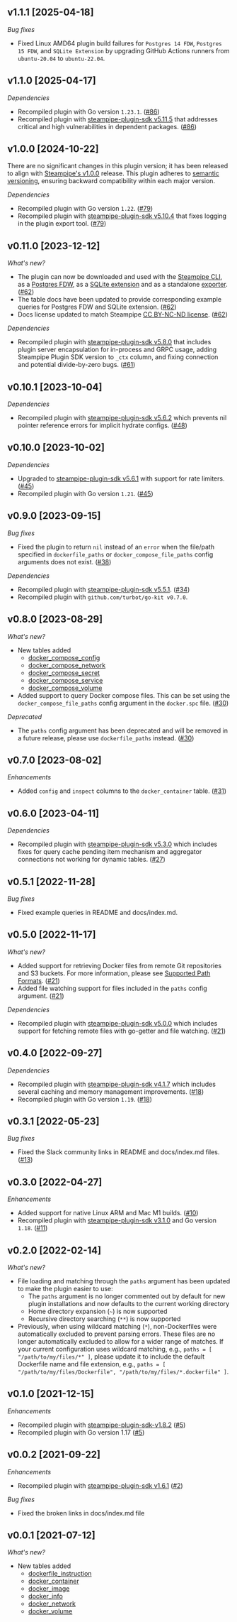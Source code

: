 ## v1.1.1 [2025-04-18]

_Bug fixes_

- Fixed Linux AMD64 plugin build failures for `Postgres 14 FDW`, `Postgres 15 FDW`, and `SQLite Extension` by upgrading GitHub Actions runners from `ubuntu-20.04` to `ubuntu-22.04`.

## v1.1.0 [2025-04-17]

_Dependencies_

- Recompiled plugin with Go version `1.23.1`. ([#86](https://github.com/turbot/steampipe-plugin-docker/pull/86))
- Recompiled plugin with [steampipe-plugin-sdk v5.11.5](https://github.com/turbot/steampipe-plugin-sdk/blob/v5.11.5/CHANGELOG.md#v5115-2025-03-31) that addresses critical and high vulnerabilities in dependent packages. ([#86](https://github.com/turbot/steampipe-plugin-docker/pull/86))

## v1.0.0 [2024-10-22]

There are no significant changes in this plugin version; it has been released to align with [Steampipe's v1.0.0](https://steampipe.io/changelog/steampipe-cli-v1-0-0) release. This plugin adheres to [semantic versioning](https://semver.org/#semantic-versioning-specification-semver), ensuring backward compatibility within each major version.

_Dependencies_

- Recompiled plugin with Go version `1.22`. ([#79](https://github.com/turbot/steampipe-plugin-docker/pull/79))
- Recompiled plugin with [steampipe-plugin-sdk v5.10.4](https://github.com/turbot/steampipe-plugin-sdk/blob/develop/CHANGELOG.md#v5104-2024-08-29) that fixes logging in the plugin export tool. ([#79](https://github.com/turbot/steampipe-plugin-docker/pull/79))

## v0.11.0 [2023-12-12]

_What's new?_

- The plugin can now be downloaded and used with the [Steampipe CLI](https://steampipe.io/docs), as a [Postgres FDW](https://steampipe.io/docs/steampipe_postgres/overview), as a [SQLite extension](https://steampipe.io/docs//steampipe_sqlite/overview) and as a standalone [exporter](https://steampipe.io/docs/steampipe_export/overview). ([#62](https://github.com/turbot/steampipe-plugin-docker/pull/62))
- The table docs have been updated to provide corresponding example queries for Postgres FDW and SQLite extension. ([#62](https://github.com/turbot/steampipe-plugin-docker/pull/62))
- Docs license updated to match Steampipe [CC BY-NC-ND license](https://github.com/turbot/steampipe-plugin-docker/blob/main/docs/LICENSE). ([#62](https://github.com/turbot/steampipe-plugin-docker/pull/62))

_Dependencies_

- Recompiled plugin with [steampipe-plugin-sdk v5.8.0](https://github.com/turbot/steampipe-plugin-sdk/blob/main/CHANGELOG.md#v580-2023-12-11) that includes plugin server encapsulation for in-process and GRPC usage, adding Steampipe Plugin SDK version to `_ctx` column, and fixing connection and potential divide-by-zero bugs. ([#61](https://github.com/turbot/steampipe-plugin-docker/pull/61))

## v0.10.1 [2023-10-04]

_Dependencies_

- Recompiled plugin with [steampipe-plugin-sdk v5.6.2](https://github.com/turbot/steampipe-plugin-sdk/blob/main/CHANGELOG.md#v562-2023-10-03) which prevents nil pointer reference errors for implicit hydrate configs. ([#48](https://github.com/turbot/steampipe-plugin-docker/pull/48))

## v0.10.0 [2023-10-02]

_Dependencies_

- Upgraded to [steampipe-plugin-sdk v5.6.1](https://github.com/turbot/steampipe-plugin-sdk/blob/main/CHANGELOG.md#v561-2023-09-29) with support for rate limiters. ([#45](https://github.com/turbot/steampipe-plugin-docker/pull/45))
- Recompiled plugin with Go version `1.21`. ([#45](https://github.com/turbot/steampipe-plugin-docker/pull/45))

## v0.9.0 [2023-09-15]

_Bug fixes_

- Fixed the plugin to return `nil` instead of an `error` when the file/path specified in `dockerfile_paths` or `docker_compose_file_paths` config arguments does not exist. ([#38](https://github.com/turbot/steampipe-plugin-docker/pull/38))

_Dependencies_

- Recompiled plugin with [steampipe-plugin-sdk v5.5.1](https://github.com/turbot/steampipe-plugin-sdk/blob/main/CHANGELOG.md#v551-2023-07-26). ([#34](https://github.com/turbot/steampipe-plugin-docker/pull/34))
- Recompiled plugin with `github.com/turbot/go-kit v0.7.0`.

## v0.8.0 [2023-08-29]

_What's new?_

- New tables added
  - [docker_compose_config](https://hub.steampipe.io/plugins/turbot/docker/tables/docker_compose_config)
  - [docker_compose_network](https://hub.steampipe.io/plugins/turbot/docker/tables/docker_compose_network)
  - [docker_compose_secret](https://hub.steampipe.io/plugins/turbot/docker/tables/docker_compose_secret)
  - [docker_compose_service](https://hub.steampipe.io/plugins/turbot/docker/tables/docker_compose_service)
  - [docker_compose_volume](https://hub.steampipe.io/plugins/turbot/docker/tables/docker_compose_volume)
- Added support to query Docker compose files. This can be set using the `docker_compose_file_paths` config argument in the `docker.spc` file.  ([#30](https://github.com/turbot/steampipe-plugin-docker/pull/30))

_Deprecated_

- The `paths` config argument has been deprecated and will be removed in a future release, please use `dockerfile_paths` instead. ([#30](https://github.com/turbot/steampipe-plugin-docker/pull/30))

## v0.7.0 [2023-08-02]

_Enhancements_

- Added `config` and `inspect` columns to the `docker_container` table. ([#31](https://github.com/turbot/steampipe-plugin-docker/pull/31))

## v0.6.0 [2023-04-11]

_Dependencies_

- Recompiled plugin with [steampipe-plugin-sdk v5.3.0](https://github.com/turbot/steampipe-plugin-sdk/blob/main/CHANGELOG.md#v530-2023-03-16) which includes fixes for query cache pending item mechanism and aggregator connections not working for dynamic tables. ([#27](https://github.com/turbot/steampipe-plugin-docker/pull/27))

## v0.5.1 [2022-11-28]

_Bug fixes_

- Fixed example queries in README and docs/index.md.

## v0.5.0 [2022-11-17]

_What's new?_

- Added support for retrieving Docker files from remote Git repositories and S3 buckets. For more information, please see [Supported Path Formats](https://hub.steampipe.io/plugins/turbot/docker#supported-path-formats). ([#21](https://github.com/turbot/steampipe-plugin-docker/pull/21))
- Added file watching support for files included in the `paths` config argument. ([#21](https://github.com/turbot/steampipe-plugin-docker/pull/21))

_Dependencies_

- Recompiled plugin with [steampipe-plugin-sdk v5.0.0](https://github.com/turbot/steampipe-plugin-sdk/blob/main/CHANGELOG.md#v500-2022-11-16) which includes support for fetching remote files with go-getter and file watching. ([#21](https://github.com/turbot/steampipe-plugin-docker/pull/21))

## v0.4.0 [2022-09-27]

_Dependencies_

- Recompiled plugin with [steampipe-plugin-sdk v4.1.7](https://github.com/turbot/steampipe-plugin-sdk/blob/main/CHANGELOG.md#v417-2022-09-08) which includes several caching and memory management improvements. ([#18](https://github.com/turbot/steampipe-plugin-docker/pull/18))
- Recompiled plugin with Go version `1.19`. ([#18](https://github.com/turbot/steampipe-plugin-docker/pull/18))

## v0.3.1 [2022-05-23]

_Bug fixes_

- Fixed the Slack community links in README and docs/index.md files. ([#13](https://github.com/turbot/steampipe-plugin-docker/pull/13))

## v0.3.0 [2022-04-27]

_Enhancements_

- Added support for native Linux ARM and Mac M1 builds. ([#10](https://github.com/turbot/steampipe-plugin-docker/pull/10))
- Recompiled plugin with [steampipe-plugin-sdk v3.1.0](https://github.com/turbot/steampipe-plugin-sdk/blob/main/CHANGELOG.md#v310--2022-03-30) and Go version `1.18`. ([#11](https://github.com/turbot/steampipe-plugin-docker/pull/11))

## v0.2.0 [2022-02-14]

_What's new?_

- File loading and matching through the `paths` argument has been updated to make the plugin easier to use:
  - The `paths` argument is no longer commented out by default for new plugin installations and now defaults to the current working directory
  - Home directory expansion (`~`) is now supported
  - Recursive directory searching (`**`) is now supported
- Previously, when using wildcard matching (`*`), non-Dockerfiles were automatically excluded to prevent parsing errors. These files are no longer automatically excluded to allow for a wider range of matches. If your current configuration uses wildcard matching, e.g., `paths = [ "/path/to/my/files/*" ]`, please update it to include the default Dockerfile name and file extension, e.g., `paths = [ "/path/to/my/files/Dockerfile", "/path/to/my/files/*.dockerfile" ]`.

## v0.1.0 [2021-12-15]

_Enhancements_

- Recompiled plugin with [steampipe-plugin-sdk-v1.8.2](https://github.com/turbot/steampipe-plugin-sdk/blob/main/CHANGELOG.md#v182--2021-11-22) ([#5](https://github.com/turbot/steampipe-plugin-docker/pull/5))
- Recompiled plugin with Go version 1.17 ([#5](https://github.com/turbot/steampipe-plugin-docker/pull/5))

## v0.0.2 [2021-09-22]

_Enhancements_

- Recompiled plugin with [steampipe-plugin-sdk v1.6.1](https://github.com/turbot/steampipe-plugin-sdk/blob/main/CHANGELOG.md#v161--2021-09-21) ([#2](https://github.com/turbot/steampipe-plugin-docker/pull/2))

_Bug fixes_

- Fixed the broken links in docs/index.md file

## v0.0.1 [2021-07-12]

_What's new?_

- New tables added
  - [dockerfile_instruction](https://hub.steampipe.io/plugins/turbot/docker/tables/dockerfile_instruction)
  - [docker_container](https://hub.steampipe.io/plugins/turbot/docker/tables/docker_container)
  - [docker_image](https://hub.steampipe.io/plugins/turbot/docker/tables/docker_image)
  - [docker_info](https://hub.steampipe.io/plugins/turbot/docker/tables/docker_info)
  - [docker_network](https://hub.steampipe.io/plugins/turbot/docker/tables/docker_network)
  - [docker_volume](https://hub.steampipe.io/plugins/turbot/docker/tables/docker_volume)
